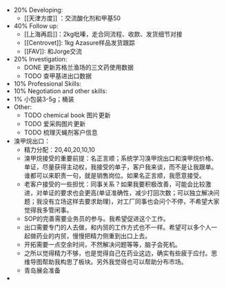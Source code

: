 - 20% Developing:
	- [[天津方度]] ：交流酸化剂和甲基50
- 40% Follow up:
	- [[上海再启]]：2kg吡嗪，走合同流程、收款、发货细节对接
	- [[Centrovet]]: 1kg Azasure样品发货跟踪
	- [[FAV]]: 和Jorge交流
- 20% Investigation:
	- DONE 更新苏格兰渔场的三文药使用数据
	- TODO 查甲基进出口数据
- 10% Professional Skills:
- 10% Negotiation and other skills:
- 1% 小包装3-5g；桶装
- Other:
	- TODO chemical book 图片更新
	- TODO 爱采购图片更新
	- TODO 梳理灭蝇剂客户信息
- 溴甲烷出口：
	- 精力分配：20,40,20,10,10
	- 溴甲烷接受的重要前提：名正言顺；系统学习溴甲烷出口和溴甲烷价格、单证，尽量获得主动权，我接受的单子，客户我来谈，而不是让我跟单。谁都可以来职责一句，就是销售岗位。如果名正言顺，我愿意接受。
	- 老客户接受的一些担忧：同事关系？如果我要积极改善，可能会比较激进，对单证的要求也会更高(单证准确性，减少打回次数；可以独立解决问题；我没有立场这样去要求助理)，对工厂同事也会问个不停，不希望大家觉得我多管闲事。
	- SOP的完善需要业务员的参与。我希望促进这个工作。
	- 出口需要专门的人去做，和内贸的工作方式也不一样。希望可以多个人一起做药业的内贸，慢慢把精力侧重到出口上去。
	- 开拓需要一点空余时间，不然解决问题等等，脑子会死机。
	- 之所以觉得精力不够，也是觉得自己在药业这边，确实有些疲于应付。思维导图帮助我构思了板块。另外我觉得也可以帮助分布市场。
	- 青岛展会准备
-